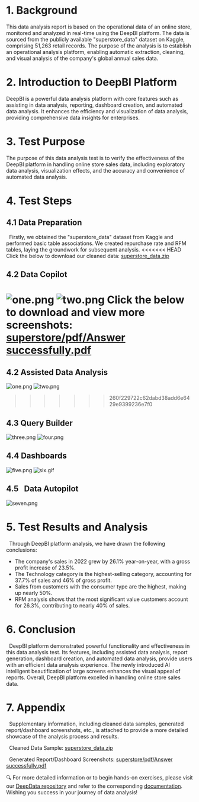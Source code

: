 # 1. Background
 
 This data analysis report is based on the operational data of an online store, monitored and analyzed in real-time using the DeepBI platform. The data is sourced from the publicly available "superstore_data" dataset on Kaggle, comprising 51,263 retail records. The purpose of the analysis is to establish an operational analysis platform, enabling automatic extraction, cleaning, and visual analysis of the company's global annual sales data.
# 2. Introduction to DeepBI Platform
  
DeepBI is a powerful data analysis platform with core features such as assisting in data analysis, reporting, dashboard creation, and automated data analysis. It enhances the efficiency and visualization of data analysis, providing comprehensive data insights for enterprises.
# 3. Test Purpose

The purpose of this data analysis test is to verify the effectiveness of the DeepBI platform in handling online store sales data, including exploratory data analysis, visualization effects, and the accuracy and convenience of automated data analysis.
# 4. Test Steps
## 4.1  Data Preparation

  Firstly, we obtained the "superstore_data" dataset from Kaggle and performed basic table associations. We created repurchase rate and RFM tables, laying the groundwork for subsequent analysis.
<<<<<<< HEAD
  Click the below to download our cleaned data:
  [superstore_data.zip](./data/superstore_data.zip)
## 4.2 Data Copilot
![one.png](./img/one.png)
![two.png](./img/two.png)
Click the below to download and view more screenshots:
[superstore/pdf/Answer successfully.pdf](./pdf/All%20case%20screenshots.pdf)
=======
## 4.2  Assisted Data Analysis
![one.png](./img/one.png)
![two.png](./img/two.png)
>>>>>>> 260f229722c62dabd38add6e6429e9399236e7f0
## 4.3 Query Builder
![three.png](./img/three.png)
![four.png](./img/four.png)
## 4.4 Dashboards
![five.png](./img/five.png)
![six.gif](./img/six.gif)
## 4.5   Data Autopilot
![seven.png](./img/seven.png)
# 5. Test Results and Analysis

  Through DeepBI platform analysis, we have drawn the following conclusions:
- The company's sales in 2022 grew by 26.1% year-on-year, with a gross profit increase of 23.5%.
- The Technology category is the highest-selling category, accounting for 37.7% of sales and 46% of gross profit.
- Sales from customers with the consumer type are the highest, making up nearly 50%.
- RFM analysis shows that the most significant value customers account for 26.3%, contributing to nearly 40% of sales.
# 6. Conclusion

  DeepBI platform demonstrated powerful functionality and effectiveness in this data analysis test. Its features, including assisted data analysis, report generation, dashboard creation, and automated data analysis, provide users with an efficient data analysis experience. The newly introduced AI intelligent beautification of large screens enhances the visual appeal of reports. Overall, DeepBI platform excelled in handling online store sales data.
# 7. Appendix

  Supplementary information, including cleaned data samples, generated report/dashboard screenshots, etc., is attached to provide a more detailed showcase of the analysis process and results.

  Cleaned Data Sample:
[superstore_data.zip](./data/superstore_data.zip)

  Generated Report/Dashboard Screenshots:
[superstore/pdf/Answer successfully.pdf](./pdf/All%20case%20screenshots.pdf)
  

🔍 For more detailed information or to begin hands-on exercises, please visit our [DeepData repository](https://github.com/DeepInsight-AI/DeepData) and refer to the corresponding [documentation](https://deepthought.feishu.cn/wiki/space/7323090769442193412?ccm_open_type=lark_wiki_spaceLink&open_tab_from=wiki_home). Wishing you success in your journey of data analysis!
